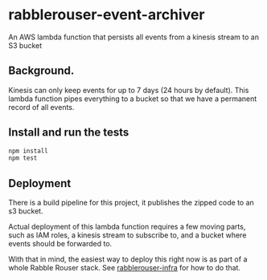 # rabblerouser-event-archiver

An AWS lambda function that persists all events from a kinesis stream to an S3 bucket

## Background.
Kinesis can only keep events for up to 7 days (24 hours by default). This lambda function pipes everything to a bucket
so that we have a permanent record of all events.

## Install and run the tests
```sh
npm install
npm test
```

## Deployment
There is a build pipeline for this project, it publishes the zipped code to an s3 bucket.

Actual deployment of this lambda function requires a few moving parts, such as IAM roles, a kinesis stream to subscribe
to, and a bucket where events should be forwarded to.

With that in mind, the easiest way to deploy this right now is as part of a whole Rabble Rouser stack. See
[rabblerouser-infra](https://github.com/rabblerouser/rabblerouser-infra) for how to do that.
